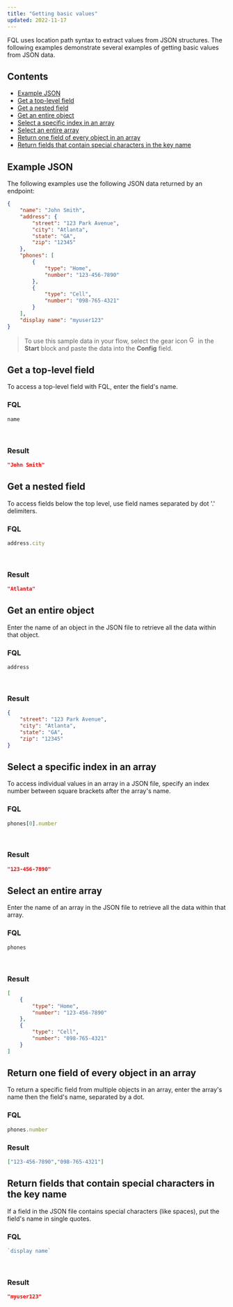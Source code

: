 ```yaml
---
title: "Getting basic values"
updated: 2022-11-17
---
```


FQL uses location path syntax to extract values from JSON structures. The following examples demonstrate several examples of getting basic values from JSON data.

## Contents

* [Example JSON](#example-json)
* [Get a top-level field](#get-a-top-level-field)
* [Get a nested field](#get-a-nested-field)
* [Get an entire object](#get-an-entire-object)
* [Select a specific index in an array](#select-a-specific-index-in-an-array)
* [Select an entire array](#select-an-entire-array)
* [Return one field of every object in an array](#return-one-field-of-every-object-in-an-array)
* [Return fields that contain special characters in the key name](#return-fields-that-contain-special-characters-in-the-key-name)

## Example JSON

The following examples use the following JSON data returned by an endpoint:

``` json
{
    "name": "John Smith",
    "address": {
        "street": "123 Park Avenue",
        "city": "Atlanta",
        "state": "GA",
        "zip": "12345"
    },
    "phones": [
        {
            "type": "Home",
            "number": "123-456-7890"
        },
        {
            "type": "Cell",
            "number": "098-765-4321"
        }
    ],
    "display name": "myuser123"
}
```

> To use this sample data in your flow, select the gear icon <img alt="Gear icon" src="https://assets.postman.com/postman-docs/icon-gear-solid-v9.jpg#icon" width="16px"> in the **Start** block and paste the data into the **Config** field.

## Get a top-level field

To access a top-level field with FQL, enter the field's name.

### FQL

``` javascript
name
```

<br/>

### Result

``` json
"John Smith"
```

## Get a nested field

To access fields below the top level, use field names separated by dot '.' delimiters.

### FQL

``` javascript
address.city
```

<br/>

### Result

``` json
"Atlanta"
```

## Get an entire object

Enter the name of an object in the JSON file to retrieve all the data within that object.

### FQL

``` javascript
address
```

<br/>

### Result

``` json
{
    "street": "123 Park Avenue",
    "city": "Atlanta",
    "state": "GA",
    "zip": "12345"
}
```

## Select a specific index in an array

To access individual values in an array in a JSON file, specify an index number between square brackets after the array's name.

### FQL

``` javascript
phones[0].number
```

<br/>

### Result

``` json
"123-456-7890"
```

## Select an entire array

Enter the name of an array in the JSON file to retrieve all the data within that array.

### FQL

``` javascript
phones
```

<br/>

### Result

``` json
[
    {
        "type": "Home",
        "number": "123-456-7890"
    },
    {
        "type": "Cell",
        "number": "098-765-4321"
    }
]
```

## Return one field of every object in an array

To return a specific field from multiple objects in an array, enter the array's name then the field's name, separated by a dot.

### FQL

``` javascript
phones.number
```

### Result

``` json
["123-456-7890","098-765-4321"]
```

## Return fields that contain special characters in the key name

If a field in the JSON file contains special characters (like spaces), put the field's name in single quotes.

### FQL

``` javascript
`display name`
```

<br/>

### Result

``` json
"myuser123"
```

